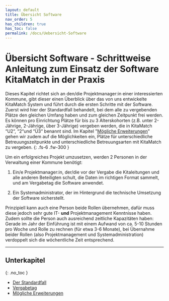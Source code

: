```yaml
---
layout: default
title: Übersicht Software
nav_order: 5
has_children: true
has_toc: false
permalink: /docs/Uebersicht-Software
---
```


# Übersicht Software - Schrittweise Anleitung zum Einsatz der Software KitaMatch in der Praxis

Dieses Kapitel richtet sich an den/die Projektmanager:in einer interessierten Kommune, gibt dieser einen Überblick über das von uns entwickelte KitaMatch System und führt durch die ersten Schritte mit der Software. Zuerst wird hier der Standardfall behandelt, bei dem alle zu vergebenden Plätze den gleichen Umfang haben und zum gleichen Zeitpunkt frei werden. Es können pro Einrichtung Plätze für bis zu 3 Alterskohorten (z.B. unter 2-Jährige, 2-Jährige, über 3-Jährige) vergeben werden, die in KitaMatch “U2“, “2“und “Ü3“ benannt sind. Im Kapitel "[Mögliche Erweiterungen](/docs/Uebersicht-Software/Moegliche-Erweiterungen)" gehen wir zudem auf die Möglichkeiten ein, Plätze für unterschiedliche Betreuungszeitpunkte und unterschiedliche Betreuungsarten mit KitaMatch zu vergeben.
{: .fs-6 .fw-300 }

Um ein erfolgreiches Projekt umzusetzen, werden 2 Personen in der Verwaltung einer Kommune benötigt: 

  1. Ein/e Projektmanager:in, der/die vor der Vergabe die Kitaleitungen und alle anderen Beteiligten schult, die Daten im richtigen Format sammelt, und am Vergabetag die Software anwendet. 

  2. Ein Systemadministrator, der im Hintergrund die technische Umsetzung der Software sicherstellt.

Prinzipiell kann auch eine Person beide Rollen übernehmen, dafür muss diese jedoch sehr gute IT- **und** Projektmanagement Kenntnisse haben. Zudem sollte die Person auch ausreichend zeitliche Kapazitäten haben: Gerade im Jahr der Einführung ist mit einem Aufwand von ca. 5-10 Stunden pro Woche und Rolle zu rechnen (für etwa 3-6 Monate), bei Übernahme beider Rollen (also Projektmanagement und Systemadministration) verdoppelt sich die wöchentliche Zeit entsprechend.


---

## Unterkapitel
{: .no_toc }

- [Der Standardfall](/docs/Uebersicht-Software/Der-Standardfall)
- [Vergabetag](/docs/Uebersicht-Software/Vergabetag)
- [Mögliche Erweiterungen](/docs/Uebersicht-Software/Moegliche-Erweiterungen)
